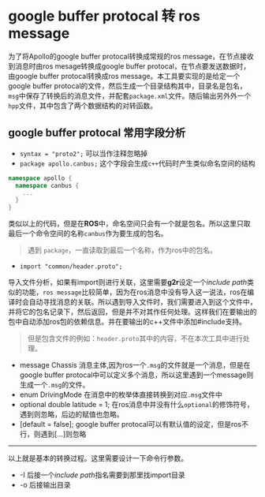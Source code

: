 # google buffer protocal 转 ros message

为了将Apollo的google buffer protocal转换成常规的ros message，在节点接收到消息时由ros mesage转换成google buffer protocal，在节点要发送数据时，由google buffer protocal转换成ros message。本工具要实现的是给定一个google buffer protocal的文件，然后生成一个目录结构其中，目录名是包名，`msg`中保存了转换后的消息文件，并配套`package.xml`文件。随后输出另外外一个`hpp`文件，其中包含了两个数据结构的对转函数。

## google buffer protocal 常用字段分析

* `syntax = "proto2";` 可以当作注释忽略掉
* `package apollo.canbus;` 这个字段会生成`c++`代码时产生类似命名空间的结构

```c++
namespace apollo {
  namespace canbus {
    ...
  }
}
```
类似以上的代码，但是在**ROS**中，命名空间只会有一个就是包名。所以这里只取最后一个命令空间的名称`canbus`作为要生成的包名。

> 遇到 `package`，一直读取到最后一个名称，作为ros中的包名。

* `import "common/header.proto";`

导入文件分析，如果有import则进行关联，这里需要**g2r**设定一个*include path*类似的功能，`ros message`比较简单，因为在ros消息中没有导入这一说法，ros在编译时会自动寻找消息的关联。所以遇到导入文件时，我们需要进入到这个文件中，并将它的包名记录下，然后返回，但是并不对其作任何处理。这样我们在要输出的包中自动添加ros包的依赖信息。并在要输出的c++文件中添加#include支持。

> 但是包含文件的例如：`header.proto`其中的内容，不在本次工具中进行处理。

* message Chassis 消息主体,因为ros一个`.msg`的文件就是一个消息，但是在google buffer protocal中可以定义多个消息，所以这里遇到一个message则生成一个`.msg`的文件。
* enum DrivingMode 在消息中的枚举体直接转换到对应`.msg`文件中
* optional double latitude = 1; 在ros消息中并没有什么`optional`的修饰符号，遇到则忽略，后边的赋值也忽略。
* [default = false]; google buffer protocal可以有默认值的设定，但是ros不行，则遇到[...]则忽略

---

以上就是基本的转换过程。这里需要设计一下命令行参数。

* -I 后接一个*include path*指名需要到那里找import目录
* -o 后接输出目录


